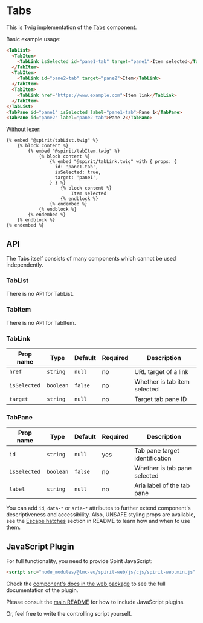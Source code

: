 # Tabs

This is Twig implementation of the [Tabs] component.

Basic example usage:

```html
<TabList>
  <TabItem>
    <TabLink isSelected id="pane1-tab" target="pane1">Item selected</TabLink>
  </TabItem>
  <TabItem>
    <TabLink id="pane2-tab" target="pane2">Item</TabLink>
  </TabItem>
  <TabItem>
    <TabLink href="https://www.example.com">Item link</TabLink>
  </TabItem>
</TabList>
<TabPane id="pane1" isSelected label="pane1-tab">Pane 1</TabPane>
<TabPane id="pane2" label="pane2-tab">Pane 2</TabPane>
```

Without lexer:

```twig
{% embed "@spirit/tabList.twig" %}
    {% block content %}
        {% embed "@spirit/tabItem.twig" %}
            {% block content %}
                {% embed "@spirit/tabLink.twig" with { props: {
                  id: 'pane1-tab',
                  isSelected: true,
                  target: 'pane1',
                } } %}
                    {% block content %}
                        Item selected
                    {% endblock %}
                {% endembed %}
            {% endblock %}
        {% endembed %}
    {% endblock %}
{% endembed %}
```

## API

The Tabs itself consists of many components which cannot be used independently.

### TabList

There is no API for TabList.

### TabItem

There is no API for TabItem.

### TabLink

| Prop name    | Type      | Default | Required | Description                  |
| ------------ | --------- | ------- | -------- | ---------------------------- |
| `href`       | `string`  | `null`  | no       | URL target of a link         |
| `isSelected` | `boolean` | `false` | no       | Whether is tab item selected |
| `target`     | `string`  | `null`  | no       | Target tab pane ID           |

### TabPane

| Prop name    | Type      | Default | Required | Description                    |
| ------------ | --------- | ------- | -------- | ------------------------------ |
| `id`         | `string ` | `null`  | yes      | Tab pane target identification |
| `isSelected` | `boolean` | `false` | no       | Whether is tab pane selected   |
| `label`      | `string`  | `null`  | no       | Aria label of the tab pane     |

You can add `id`, `data-*` or `aria-*` attributes to further extend component's
descriptiveness and accessibility. Also, UNSAFE styling props are available,
see the [Escape hatches][escape-hatches] section in README to learn how and when to use them.

## JavaScript Plugin

For full functionality, you need to provide Spirit JavaScript:

```html
<script src="node_modules/@lmc-eu/spirit-web/js/cjs/spirit-web.min.js" async></script>
```

Check the [component's docs in the web package][web-js-api] to see the full documentation of the plugin.

Please consult the [main README][web-readme] for how to include JavaScript plugins.

Or, feel free to write the controlling script yourself.

[web-js-api]: https://github.com/lmc-eu/spirit-design-system/blob/main/packages/web/src/scss/components/Tabs/README.md#javascript-plugin-api
[web-readme]: https://github.com/lmc-eu/spirit-design-system/blob/main/packages/web/README.md
[tabs]: https://github.com/lmc-eu/spirit-design-system/tree/main/packages/web/src/scss/components/Tabs
[escape-hatches]: https://github.com/lmc-eu/spirit-design-system/tree/main/packages/web-twig/README.md#escape-hatches
